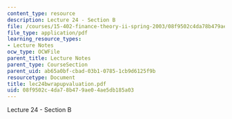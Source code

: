 ```yaml
---
content_type: resource
description: Lecture 24 - Section B
file: /courses/15-402-finance-theory-ii-spring-2003/08f9502c4da78b479ae04ae5db185a03_lec24bwrapupvaluation.pdf
file_type: application/pdf
learning_resource_types:
- Lecture Notes
ocw_type: OCWFile
parent_title: Lecture Notes
parent_type: CourseSection
parent_uid: ab65a0bf-cbad-03b1-0785-1cb9d6125f9b
resourcetype: Document
title: lec24bwrapupvaluation.pdf
uid: 08f9502c-4da7-8b47-9ae0-4ae5db185a03
---
```

Lecture 24 - Section B

